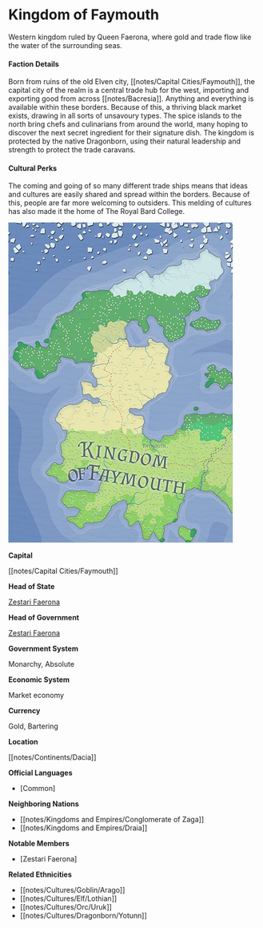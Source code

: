 # Kingdom of Faymouth


Western kingdom ruled by Queen Faerona, where gold and trade flow like the water of the surrounding seas.  

#### Faction Details

Born from ruins of the old Elven city, [[notes/Capital Cities/Faymouth]], the capital city of the realm is a central trade hub for the west, importing and exporting good from across [[notes/Bacresia]]. Anything and everything is available within these borders. Because of this, a thriving black market exists, drawing in all sorts of unsavoury types. The spice islands to the north bring chefs and culinarians from around the world, many hoping to discover the next secret ingredient for their signature dish. The kingdom is protected by the native Dragonborn, using their natural leadership and strength to protect the trade caravans.  

#### Cultural Perks

The coming and going of so many different trade ships means that ideas and cultures are easily shared and spread within the borders. Because of this, people are far more welcoming to outsiders. This melding of cultures has also made it the home of The Royal Bard College.

![](notes/assets/Faymouthmap.jpg)

**Capital**

[[notes/Capital Cities/Faymouth]]

**Head of State**

[Zestari Faerona](/w/the-world-of-bacresia-oszero/a/zestari-faerona-person-1)

**Head of Government**

[Zestari Faerona](/w/the-world-of-bacresia-oszero/a/zestari-faerona-person-1)

**Government System**

Monarchy, Absolute

**Economic System**

Market economy

**Currency**

Gold, Bartering

**Location**

[[notes/Continents/Dacia]]

**Official Languages**

*   [Common]

**Neighboring Nations**

*   [[notes/Kingdoms and Empires/Conglomerate of Zaga]]
*   [[notes/Kingdoms and Empires/Draia]]

**Notable Members**

*   [Zestari Faerona]

**Related Ethnicities**

*   [[notes/Cultures/Goblin/Arago]]
*   [[notes/Cultures/Elf/Lothian]]
*   [[notes/Cultures/Orc/Uruk]]
*   [[notes/Cultures/Dragonborn/Yotunn]]